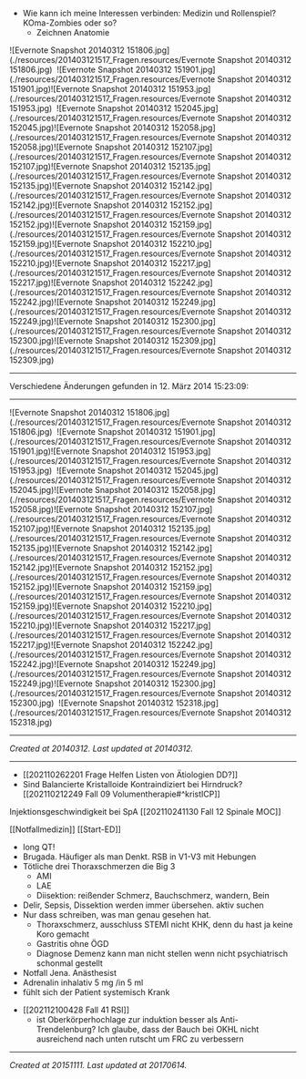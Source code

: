 - Wie kann ich meine Interessen verbinden: Medizin und Rollenspiel? KOma-Zombies oder so?
	- Zeichnen Anatomie


![Evernote Snapshot 20140312 151806.jpg](./resources/201403121517_Fragen.resources/Evernote Snapshot 20140312 151806.jpg)  ![Evernote Snapshot 20140312 151901.jpg](./resources/201403121517_Fragen.resources/Evernote Snapshot 20140312 151901.jpg)![Evernote Snapshot 20140312 151953.jpg](./resources/201403121517_Fragen.resources/Evernote Snapshot 20140312 151953.jpg)  ![Evernote Snapshot 20140312 152045.jpg](./resources/201403121517_Fragen.resources/Evernote Snapshot 20140312 152045.jpg)![Evernote Snapshot 20140312 152058.jpg](./resources/201403121517_Fragen.resources/Evernote Snapshot 20140312 152058.jpg)![Evernote Snapshot 20140312 152107.jpg](./resources/201403121517_Fragen.resources/Evernote Snapshot 20140312 152107.jpg)![Evernote Snapshot 20140312 152135.jpg](./resources/201403121517_Fragen.resources/Evernote Snapshot 20140312 152135.jpg)![Evernote Snapshot 20140312 152142.jpg](./resources/201403121517_Fragen.resources/Evernote Snapshot 20140312 152142.jpg)![Evernote Snapshot 20140312 152152.jpg](./resources/201403121517_Fragen.resources/Evernote Snapshot 20140312 152152.jpg)![Evernote Snapshot 20140312 152159.jpg](./resources/201403121517_Fragen.resources/Evernote Snapshot 20140312 152159.jpg)![Evernote Snapshot 20140312 152210.jpg](./resources/201403121517_Fragen.resources/Evernote Snapshot 20140312 152210.jpg)![Evernote Snapshot 20140312 152217.jpg](./resources/201403121517_Fragen.resources/Evernote Snapshot 20140312 152217.jpg)![Evernote Snapshot 20140312 152242.jpg](./resources/201403121517_Fragen.resources/Evernote Snapshot 20140312 152242.jpg)![Evernote Snapshot 20140312 152249.jpg](./resources/201403121517_Fragen.resources/Evernote Snapshot 20140312 152249.jpg)![Evernote Snapshot 20140312 152300.jpg](./resources/201403121517_Fragen.resources/Evernote Snapshot 20140312 152300.jpg)![Evernote Snapshot 20140312 152309.jpg](./resources/201403121517_Fragen.resources/Evernote Snapshot 20140312 152309.jpg)

* * *

Verschiedene Änderungen gefunden in 12. März 2014 15:23:09:

* * *

![Evernote Snapshot 20140312 151806.jpg](./resources/201403121517_Fragen.resources/Evernote Snapshot 20140312 151806.jpg)  ![Evernote Snapshot 20140312 151901.jpg](./resources/201403121517_Fragen.resources/Evernote Snapshot 20140312 151901.jpg)![Evernote Snapshot 20140312 151953.jpg](./resources/201403121517_Fragen.resources/Evernote Snapshot 20140312 151953.jpg)  ![Evernote Snapshot 20140312 152045.jpg](./resources/201403121517_Fragen.resources/Evernote Snapshot 20140312 152045.jpg)![Evernote Snapshot 20140312 152058.jpg](./resources/201403121517_Fragen.resources/Evernote Snapshot 20140312 152058.jpg)![Evernote Snapshot 20140312 152107.jpg](./resources/201403121517_Fragen.resources/Evernote Snapshot 20140312 152107.jpg)![Evernote Snapshot 20140312 152135.jpg](./resources/201403121517_Fragen.resources/Evernote Snapshot 20140312 152135.jpg)![Evernote Snapshot 20140312 152142.jpg](./resources/201403121517_Fragen.resources/Evernote Snapshot 20140312 152142.jpg)![Evernote Snapshot 20140312 152152.jpg](./resources/201403121517_Fragen.resources/Evernote Snapshot 20140312 152152.jpg)![Evernote Snapshot 20140312 152159.jpg](./resources/201403121517_Fragen.resources/Evernote Snapshot 20140312 152159.jpg)![Evernote Snapshot 20140312 152210.jpg](./resources/201403121517_Fragen.resources/Evernote Snapshot 20140312 152210.jpg)![Evernote Snapshot 20140312 152217.jpg](./resources/201403121517_Fragen.resources/Evernote Snapshot 20140312 152217.jpg)![Evernote Snapshot 20140312 152242.jpg](./resources/201403121517_Fragen.resources/Evernote Snapshot 20140312 152242.jpg)![Evernote Snapshot 20140312 152249.jpg](./resources/201403121517_Fragen.resources/Evernote Snapshot 20140312 152249.jpg)![Evernote Snapshot 20140312 152300.jpg](./resources/201403121517_Fragen.resources/Evernote Snapshot 20140312 152300.jpg)  ![Evernote Snapshot 20140312 152318.jpg](./resources/201403121517_Fragen.resources/Evernote Snapshot 20140312 152318.jpg)

---

_Created at 20140312._
_Last updated at 20140312._




---
- [[202110262201 Frage Helfen Listen von  Ätiologien DD?]]
- Sind Balancierte Kristalloide Kontraindiziert bei Hirndruck? [[202110212249 Fall 09 Volumentherapie#^kristICP]]

Injektionsgeschwindigkeit bei SpA [[202110241130 Fall 12 Spinale MOC]] 

 [[Notfallmedizin]] [[Start-ED]] 
*   long QT!
*   Brugada. Häufiger als man Denkt. RSB in V1-V3 mit Hebungen
*   Tötliche drei Thoraxschmerzen die Big 3
    *   AMI
    *   LAE
    *   Diisektion: reißender Schmerz, Bauchschmerz, wandern, Bein
*   Delir, Sepsis, Dissektion werden immer übersehen. aktiv suchen
*   Nur dass schreiben, was man genau gesehen hat.
    *   Thoraxschmerz, ausschluss STEMI nicht KHK, denn du hast ja keine Koro gemacht
    *   Gastritis ohne ÖGD
    *   Diagnose Demenz kann man nicht stellen wenn nicht psychiatrisch schonmal gestellt
*   Notfall Jena. Anästhesist
*   Adrenalin inhalativ 5 mg /in 5 ml
*   fühlt sich der Patient systemisch Krank
- [[202112100428 Fall 41 RSI]]
	- ist Oberkörperhochlage zur induktion besser als Anti-Trendelenburg? Ich glaube, dass der Bauch bei OKHL nicht ausreichend nach unten rutscht um FRC zu verbessern


---

_Created at 20151111._
_Last updated at 20170614._




